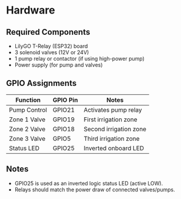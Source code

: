 # Hardware

## Required Components
- LilyGO T-Relay (ESP32) board
- 3 solenoid valves (12V or 24V)
- 1 pump relay or contactor (if using high-power pump)
- Power supply (for pump and valves)

## GPIO Assignments

| Function         | GPIO Pin | Notes                     |
|------------------|----------|---------------------------|
| Pump Control     | GPIO21   | Activates pump relay      |
| Zone 1 Valve     | GPIO19   | First irrigation zone     |
| Zone 2 Valve     | GPIO18   | Second irrigation zone    |
| Zone 3 Valve     | GPIO5    | Third irrigation zone     |
| Status LED       | GPIO25   | Inverted onboard LED      |

## Notes
- GPIO25 is used as an inverted logic status LED (active LOW).
- Relays should match the power draw of connected valves/pumps.

